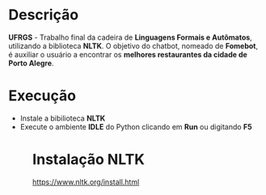 # Descrição

<b>UFRGS</b> - Trabalho final da cadeira de <b>Linguagens Formais e Autômatos</b>, utilizando a biblioteca <b>NLTK</b>.
O objetivo do chatbot, nomeado de <b>Fomebot</b>, é auxiliar o usuário a encontrar os <b>melhores restaurantes da cidade de Porto Alegre</b>.

# Execução

<ul>
  <li>Instale a bibilioteca <b>NLTK</b></li>
  <li>Execute o ambiente <b>IDLE</b> do Python clicando em <b>Run</b> ou digitando <b>F5</b></li>
<ul>

# Instalação NLTK

https://www.nltk.org/install.html
